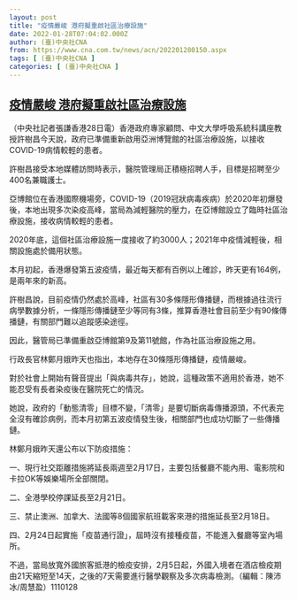 ```yaml
---
layout: post
title: "疫情嚴峻 港府擬重啟社區治療設施"
date: 2022-01-28T07:04:02.000Z
author: (臺)中央社CNA
from: https://www.cna.com.tw/news/acn/202201280150.aspx
tags: [ (臺)中央社CNA ]
categories: [ (臺)中央社CNA ]
---
```

<!--1643353442000-->
[疫情嚴峻 港府擬重啟社區治療設施](https://www.cna.com.tw/news/acn/202201280150.aspx)
------

<div>
<div></div><div><p>（中央社記者張謙香港28日電）香港政府專家顧問、中文大學呼吸系統科講座教授許樹昌今天說，政府已準備重新啟用亞洲博覽館的社區治療設施，以接收COVID-19病情較輕的患者。</p><p>許樹昌接受本地媒體訪問時表示，醫院管理局正積極招聘人手，目標是招聘至少400名兼職護士。</p><p>亞博館位在香港國際機場旁，COVID-19（2019冠狀病毒疾病）於2020年初爆發後，本地出現多次染疫高峰，當局為減輕醫院的壓力，在亞博館設立了臨時社區治療設施，接收病情較輕的患者。</p><p>2020年底，這個社區治療設施一度接收了約3000人；2021年中疫情減輕後，相關設施處於備用狀態。</p><p>本月初起，香港爆發第五波疫情，最近每天都有百例以上確診，昨天更有164例，是兩年來的新高。</p><p>許樹昌說，目前疫情仍然處於高峰，社區有30多條隱形傳播鏈，而根據過往流行病學數據分析，一條隱形傳播鏈至少等同有3條，推算香港社會目前至少有90條傳播鏈，有關部門難以追蹤感染途徑。</p><p>因此，醫管局已準備重啟亞博館第9及第11號館，作為社區治療設施之用。</p><p>行政長官林鄭月娥昨天也指出，本地存在30條隱形傳播鏈，疫情嚴峻。</p><p>對於社會上開始有聲音提出「與病毒共存」，她說，這種政策不適用於香港，她不能忍受有長者染疫後在醫院死亡的情況。</p><p>她說，政府的「動態清零」目標不變，「清零」是要切斷病毒傳播源頭，不代表完全沒有確診病例，而本月初第五波疫情發生後，相關部門也成功切斷了一些傳播鏈。</p><p>林鄭月娥昨天還公布以下防疫措施：</p><p>一、現行社交距離措施將延長兩週至2月17日，主要包括餐廳不能內用、電影院和卡拉OK等娛樂場所全部關閉。</p><p>二、全港學校停課延長至2月21日。</p><p>三、禁止澳洲、加拿大、法國等8個國家航班載客來港的措施延長至2月18日。</p><p>四、2月24日起實施「疫苗通行證」，屆時沒有接種疫苗，不能進入餐廳等室內場所。</p><p>不過，當局放寬外國旅客抵港的檢疫安排，2月5日起，外國入境者在酒店檢疫期由21天縮短至14天，之後的7天需要進行醫學觀察及多次病毒檢測。（編輯：陳沛冰/周慧盈）1110128</p></div>
</div>
